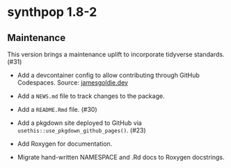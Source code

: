 # synthpop 1.8-2

## Maintenance
This version brings a maintenance uplift to incorporate tidyverse standards. (#31)

* Add a devcontainer config to allow contributing through GitHub Codespaces.
  Source: [jamesgoldie.dev](https://jamesgoldie.dev/writing/dev-containers-in-r/)
* Add a `NEWS.md` file to track changes to the package.
* Add a `README.Rmd` file. (#30)
* Add a pkgdown site deployed to GitHub via `usethis::use_pkgdown_github_pages()`. (#23)
* Add Roxygen for documentation.

* Migrate hand-written NAMESPACE and .Rd docs to Roxygen docstrings.